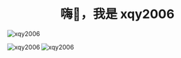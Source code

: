 <h1 align="center">嗨👋，我是 xqy2006</h1>
<p align="left"> <img src="https://komarev.com/ghpvc/?username=xqy2006&label=Profile%20views&color=0e75b6&style=flat" alt="xqy2006" /> </p>





<p><img align="left" src="https://github-readme-stats.vercel.app/api/top-langs?username=xqy2006&show_icons=true&locale=cn&layout=compact&include_all_commits=true" alt="xqy2006" /> </p>

<p> <img align="center" src="https://github-readme-stats.vercel.app/api?username=xqy2006&show_icons=true&locale=cn" alt="xqy2006" /> </p>
